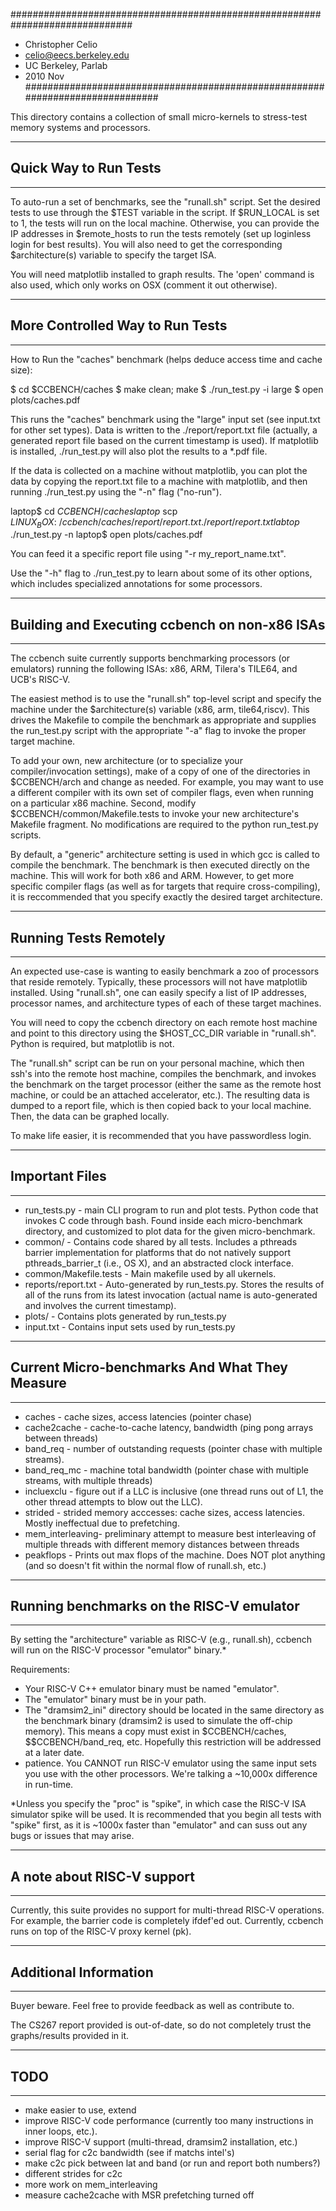 ##############################################################################
* Christopher Celio
* celio@eecs.berkeley.edu
* UC Berkeley, Parlab
* 2010 Nov
##############################################################################


This directory contains a collection of small micro-kernels to stress-test
memory systems and processors. 

------------------------------------------------------------------------------
## Quick Way to Run Tests
------------------------------------------------------------------------------

To auto-run a set of benchmarks, see the "runall.sh" script. Set the desired
tests to use through the $TEST variable in the script. If $RUN_LOCAL is set to
1, the tests will run on the local machine.  Otherwise, you can provide the IP
addresses in $remote_hosts to run the tests remotely (set up loginless login
for best results).  You will also need to get the corresponding
$architecture(s) variable to specify the target ISA.

You will need matplotlib installed to graph results. The 'open' command is also
used, which only works on OSX (comment it out otherwise). 


------------------------------------------------------------------------------
## More Controlled Way to Run Tests
------------------------------------------------------------------------------

How to Run the "caches" benchmark (helps deduce access time and cache size):

  $ cd $CCBENCH/caches
  $ make clean; make
  $ ./run_test.py -i large
  $ open plots/caches.pdf

This runs the "caches" benchmark using the "large" input set (see input.txt for
other set types). Data is written to the ./report/report.txt file (actually, a
generated report file based on the current timestamp is used). If matplotlib is
installed, ./run_test.py will also plot the results to a *.pdf file.


If the data is collected on a machine without matplotlib, you can plot the data
by copying the report.txt file to a machine with matplotlib, and then running
./run_test.py using the "-n" flag ("no-run"). 

  laptop$ cd $CCBENCH/caches
  laptop$ scp $LINUX_BOX:~/ccbench/caches/report/report.txt ./report/report.txt
  labtop$ ./run_test.py -n
  laptop$ open plots/caches.pdf

You can feed it a specific report file using "-r my_report_name.txt". 

Use the "-h" flag to ./run_test.py to learn about some of its other options,
which includes specialized annotations for some processors. 
                                                             
------------------------------------------------------------------------------
## Building and Executing ccbench on non-x86 ISAs
------------------------------------------------------------------------------

The ccbench suite currently supports benchmarking processors (or emulators)
running the following ISAs: x86, ARM, Tilera's TILE64, and UCB's RISC-V. 

The easiest method is to use the "runall.sh" top-level script and specify the
machine under the $architecture(s) variable (x86, arm, tile64,riscv). This
drives the Makefile to compile the benchmark as appropriate and supplies the
run_test.py script with the appropriate "-a" flag to invoke the proper target
machine. 

To add your own, new architecture (or to specialize your compiler/invocation
settings), make of a copy of one of the directories in $CCBENCH/arch and
change as needed. For example, you may want to use a different compiler with
its own set of compiler flags, even when running on a particular x86 machine.
Second, modify $CCBENCH/common/Makefile.tests to invoke your new architecture's
Makefile fragment. No modifications are required to the python run_test.py
scripts.

By default, a "generic" architecture setting is used in which gcc is called to
compile the benchmark.  The benchmark is then executed directly on the machine.
This will work for both x86 and ARM. However, to get more specific compiler
flags (as well as for targets that require cross-compiling), it is reccommended
that you specify exactly the desired target architecture.
  
------------------------------------------------------------------------------
## Running Tests Remotely
------------------------------------------------------------------------------

An expected use-case is wanting to easily benchmark a zoo of processors that
reside remotely. Typically, these processors will not have matplotlib
installed. Using "runall.sh", one can easily specify a list of IP addresses,
processor names, and architecture types of each of these target machines. 

You will need to copy the ccbench directory on each remote host machine and
point to this directory using the $HOST_CC_DIR variable in "runall.sh".  Python
is required, but matplotlib is not.

The "runall.sh" script can be run on your personal machine, which then ssh's
into the remote host machine, compiles the benchmark, and invokes the benchmark
on the target processor (either the same as the remote host machine, or could
be an attached accelerator, etc.).  The resulting data is dumped to a report
file, which is then copied back to your local machine. Then, the data can be
graphed locally.

To make life easier, it is recommended that you have passwordless login.  

------------------------------------------------------------------------------
## Important Files
------------------------------------------------------------------------------

  - run_tests.py        - main CLI program to run and plot tests. Python 
                            code that invokes C code through bash. Found inside
                            each micro-benchmark directory, and customized to
                            plot data for the given micro-benchmark. 
  - common/             - Contains code shared by all tests.
                            Includes a pthreads barrier implementation for
                            platforms that do not natively support
                            pthreads_barrier_t (i.e., OS X), and an abstracted
                            clock interface.
  - common/Makefile.tests - Main makefile used by all ukernels.
  - reports/report.txt  - Auto-generated by run_tests.py. Stores the
                            results of all of the runs from its latest
                            invocation (actual name is auto-generated and 
                            involves the current timestamp).
  - plots/              - Contains plots generated by run_tests.py
  - input.txt           - Contains input sets used by run_tests.py
                        

 
------------------------------------------------------------------------------
## Current Micro-benchmarks And What They Measure
------------------------------------------------------------------------------

  - caches       - cache sizes, access latencies (pointer chase)
  - cache2cache  - cache-to-cache latency, bandwidth (ping pong arrays 
                    between threads)
  - band_req     - number of outstanding requests (pointer chase with 
                    multiple streams).
  - band_req_mc  - machine total bandwidth (pointer chase with 
                    multiple streams, with multiple threads)
  - incluexclu   - figure out if a LLC is inclusive (one thread runs out of 
                    L1, the other thread attempts to blow out the LLC). 
  - strided      - strided memory acccesses: cache sizes, access latencies. 
                    Mostly ineffectual due to prefetching.
  - mem_interleaving- preliminary attempt to measure best interleaving of 
                    multiple threads with different memory distances between 
                    threads
  - peakflops    - Prints out max flops of the machine. Does NOT plot 
                    anything (and so doesn't fit within the normal flow 
                    of runall.sh, etc.)

  
------------------------------------------------------------------------------
## Running benchmarks on the RISC-V emulator
------------------------------------------------------------------------------

By setting the "architecture" variable as RISC-V (e.g., runall.sh), ccbench
will run on the RISC-V processor "emulator" binary.*

Requirements:
   - Your RISC-V C++ emulator binary must be named "emulator".
   - The "emulator" binary must be in your path.
   - The "dramsim2_ini" directory should be located in the same directory as
      the benchmark binary (dramsim2 is used to simulate the off-chip memory).
      This means a copy must exist in $CCBENCH/caches, $$CCBENCH/band_req, etc.
      Hopefully this restriction will be addressed at a later date.
   - patience. You CANNOT run RISC-V emulator using the same input sets you use
      with the other processors. We're talking a ~10,000x difference in run-time.


*Unless you specify the "proc" is "spike", in which case the RISC-V ISA
simulator spike will be used.  It is recommended that you begin all tests with
"spike" first, as it is ~1000x faster than "emulator" and can suss out any bugs
or issues that may arise. 


------------------------------------------------------------------------------
## A note about RISC-V support
------------------------------------------------------------------------------
 
Currently, this suite provides no support for multi-thread RISC-V operations.
For example, the barrier code is completely ifdef'ed out. Currently, ccbench
runs on top of the RISC-V proxy kernel (pk).


------------------------------------------------------------------------------
## Additional Information 
------------------------------------------------------------------------------

Buyer beware. Feel free to provide feedback as well as contribute to.

The CS267 report provided is out-of-date, so do not completely trust the
graphs/results provided in it.


------------------------------------------------------------------------------
## TODO
------------------------------------------------------------------------------

  - make easier to use, extend
  - improve RISC-V code performance (currently too many instructions in inner
        loops, etc.).
  - improve RISC-V support (multi-thread, dramsim2 installation, etc.)
  - serial flag for c2c bandwidth (see if matchs intel's)
  - make c2c pick between lat and band (or run and report both numbers?)
  - different strides for c2c
  - more work on mem_interleaving
  - measure cache2cache with MSR prefetching turned off

